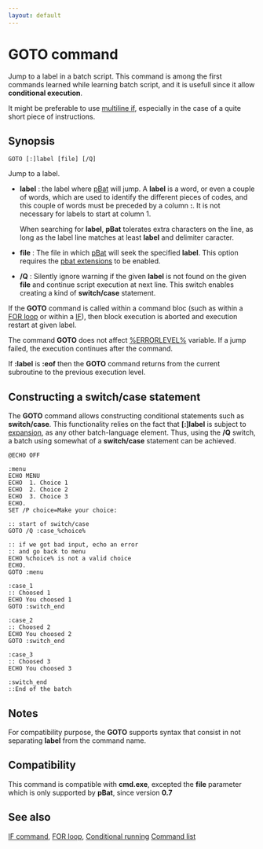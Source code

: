 ```yaml
---
layout: default
---
```

# GOTO command

Jump to a label in a batch script. This command is among the first commands 
learned while learning batch script, and it is usefull since it allow 
**conditional execution**.

It might be preferable to use [multiline if](if), especially in the case of a 
quite short piece of instructions.

## Synopsis

    GOTO [:]label [file] [/Q]

Jump to a label.

* **label** : the label where [pBat](pbat) will jump. A **label** is a word, 
  or even a couple of words, which are used to identify the different pieces 
  of codes, and this couple of words must be preceded by a column **:**. It is 
  not necessary for labels to start at column 1.

  When searching for **label**, **pBat** tolerates extra characters on the 
  line, as long as the label line matches at least **label** and delimiter 
  caracter.

* **file** : The file in which [pBat](pbat) will seek the specified 
  **label**. This option requires the [pbat extensions](spec/ext) to be 
  enabled.

* **/Q** : Silently ignore warning if the given **label** is not found on the 
  given **file** and continue script execution at next line. This switch 
  enables creating a kind of **switch/case** statement.

If the **GOTO** command is called within a command bloc \(such as within a 
[FOR loop](for) or within a [IF](if)\), then block execution is aborted and 
execution restart at given label.

The command **GOTO** does not affect [%ERRORLEVEL%](errorlevel) variable. If a 
jump failed, the execution continues after the command.

If **:label** is **:eof** then the **GOTO** command returns from the current 
subroutine to the previous execution level.

## Constructing a switch/case statement

The **GOTO** command allows constructing conditional statements such as 
**switch/case**. This functionality relies on the fact that **\[:\]label** is 
subject to [expansion](spec/exp), as any other batch-language element. Thus, 
using the **/Q** switch, a batch using somewhat of a **switch/case** statement 
can be achieved.

    @ECHO OFF
    
    :menu
    ECHO MENU
    ECHO  1. Choice 1
    ECHO  2. Choice 2
    ECHO  3. Choice 3
    ECHO.
    SET /P choice=Make your choice:
    
    :: start of switch/case
    GOTO /Q :case_%choice%
    
    :: if we got bad input, echo an error
    :: and go back to menu
    ECHO %choice% is not a valid choice
    ECHO.
    GOTO :menu
    
    :case_1
    :: Choosed 1
    ECHO You choosed 1
    GOTO :switch_end
    
    :case_2
    :: Choosed 2
    ECHO You choosed 2
    GOTO :switch_end
    
    :case_3
    :: Choosed 3
    ECHO You choosed 3
    
    :switch_end
    ::End of the batch
    

## Notes

For compatibility purpose, the **GOTO** supports syntax that consist in not 
separating **label** from the command name.

## Compatibility

This command is compatible with **cmd.exe**, excepted the **file** parameter 
which is only supported by **pBat**, since version **0.7**

## See also

[IF command](if), [FOR loop](for), [Conditional running](spec/cond) [Command 
list](commands) 

